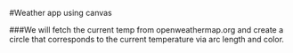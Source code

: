 #Weather app using canvas

###We will fetch the current temp from openweathermap.org and create a circle that corresponds to the current temperature via arc length and color.